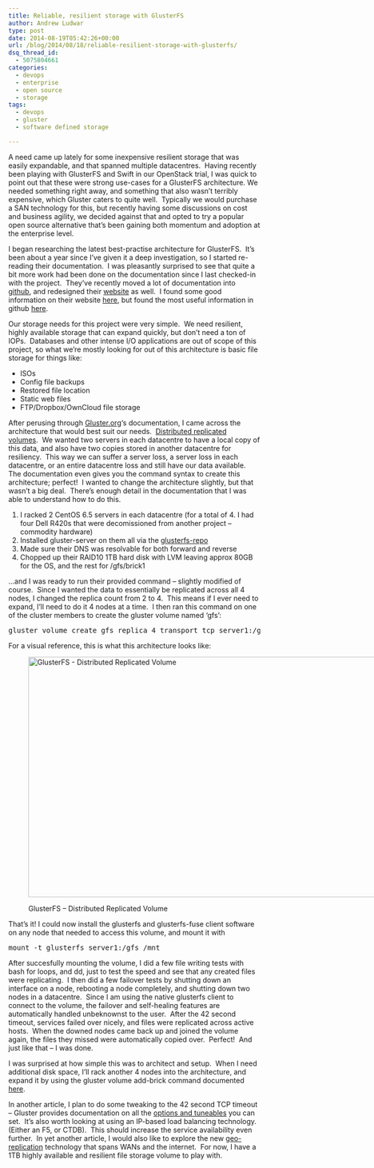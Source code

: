```yaml
---
title: Reliable, resilient storage with GlusterFS
author: Andrew Ludwar
type: post
date: 2014-08-19T05:42:26+00:00
url: /blog/2014/08/18/reliable-resilient-storage-with-glusterfs/
dsq_thread_id:
  - 5075804661
categories:
  - devops
  - enterprise
  - open source
  - storage
tags:
  - devops
  - gluster
  - software defined storage

---
```

A need came up lately for some inexpensive resilient storage that was easily expandable, and that spanned multiple datacentres.  Having recently been playing with GlusterFS and Swift in our OpenStack trial, I was quick to point out that these were strong use-cases for a GlusterFS architecture. We needed something right away, and something that also wasn&#8217;t terribly expensive, which Gluster caters to quite well.  Typically we would purchase a SAN technology for this, but recently having some discussions on cost and business agility, we decided against that and opted to try a popular open source alternative that&#8217;s been gaining both momentum and adoption at the enterprise level.

I began researching the latest best-practise architecture for GlusterFS.  It&#8217;s been about a year since I&#8217;ve given it a deep investigation, so I started re-reading their documentation.  I was pleasantly surprised to see that quite a bit more work had been done on the documentation since I last checked-in with the project.  They&#8217;ve recently moved a lot of documentation into [github][1], and redesigned their [website][2] as well.  I found some good information on their website [here][3], but found the most useful information in github [here][4].

Our storage needs for this project were very simple.  We need resilient, highly available storage that can expand quickly, but don&#8217;t need a ton of IOPs.  Databases and other intense I/O applications are out of scope of this project, so what we&#8217;re mostly looking for out of this architecture is basic file storage for things like:

  * ISOs
  * Config file backups
  * Restored file location
  * Static web files
  * FTP/Dropbox/OwnCloud file storage

After perusing through [Gluster.org][2]&#8216;s documentation, I came across the architecture that would best suit our needs.  [Distributed replicated volumes][5].  We wanted two servers in each datacentre to have a local copy of this data, and also have two copies stored in another datacentre for resiliency.  This way we can suffer a server loss, a server loss in each datacentre, or an entire datacentre loss and still have our data available.  The documentation even gives you the command syntax to create this architecture; perfect!  I wanted to change the architecture slightly, but that wasn&#8217;t a big deal.  There&#8217;s enough detail in the documentation that I was able to understand how to do this.

  1. I racked 2 CentOS 6.5 servers in each datacentre (for a total of 4. I had four Dell R420s that were decomissioned from another project &#8211; commodity hardware)
  2. Installed gluster-server on them all via the [glusterfs-repo][6]
  3. Made sure their DNS was resolvable for both forward and reverse
  4. Chopped up their RAID10 1TB hard disk with LVM leaving approx 80GB for the OS, and the rest for /gfs/brick1

&#8230;and I was ready to run their provided command &#8211; slightly modified of course.  Since I wanted the data to essentially be replicated across all 4 nodes, I changed the replica count from 2 to 4.  This means if I ever need to expand, I&#8217;ll need to do it 4 nodes at a time.  I then ran this command on one of the cluster members to create the gluster volume named &#8216;gfs&#8217;:

<pre>gluster volume create gfs replica 4 transport tcp server1:/gfs/brick1 server2:/gfs/brick1 server3:/gfs/brick1 server4:/gfs/brick1</pre>

For a visual reference, this is what this architecture looks like:<figure id="attachment_117" aria-describedby="caption-attachment-117" style="width: 720px" class="wp-caption aligncenter">

[<img class="wp-image-117 size-large" src="http://calgaryrhce.ca/wp-content/uploads/2014/08/GlusterFS-1024x685.png" alt="GlusterFS - Distributed Replicated Volume" width="720" height="481" srcset="https://calgaryrhce.ca/wp-content/uploads/2014/08/GlusterFS-1024x685.png 1024w, https://calgaryrhce.ca/wp-content/uploads/2014/08/GlusterFS-300x200.png 300w, https://calgaryrhce.ca/wp-content/uploads/2014/08/GlusterFS-272x182.png 272w, https://calgaryrhce.ca/wp-content/uploads/2014/08/GlusterFS.png 1153w" sizes="(max-width: 720px) 100vw, 720px" />][7]<figcaption id="caption-attachment-117" class="wp-caption-text">GlusterFS &#8211; Distributed Replicated Volume</figcaption></figure> 

That&#8217;s it! I could now install the glusterfs and glusterfs-fuse client software on any node that needed to access this volume, and mount it with

<pre>mount -t glusterfs server1:/gfs /mnt</pre>

After succesfully mounting the volume, I did a few file writing tests with bash for loops, and dd, just to test the speed and see that any created files were replicating.  I then did a few failover tests by shutting down an interface on a node, rebooting a node completely, and shutting down two nodes in a datacentre.  Since I am using the native glusterfs client to connect to the volume, the failover and self-healing features are automatically handled unbeknownst to the user.  After the 42 second timeout, services failed over nicely, and files were replicated across active hosts.  When the downed nodes came back up and joined the volume again, the files they missed were automatically copied over.  Perfect!  And just like that &#8211; I was done.

I was surprised at how simple this was to architect and setup.  When I need additional disk space, I&#8217;ll rack another 4 nodes into the architecture, and expand it by using the gluster volume add-brick command documented [here][8].

In another article, I plan to do some tweaking to the 42 second TCP timeout &#8211; Gluster provides documentation on all the [options and tuneables][9] you can set.  It&#8217;s also worth looking at using an IP-based load balancing technology.  (Either an F5, or CTDB).  This should increase the service availability even further.  In yet another article, I would also like to explore the new [geo-replication][10] technology that spans WANs and the internet.  For now, I have a 1TB highly available and resilient file storage volume to play with.

&nbsp;

 [1]: http://github.com
 [2]: http://gluster.org
 [3]: http://gluster.org/documentation/
 [4]: https://github.com/gluster/glusterfs/tree/master/doc/admin-guide/en-US/markdown
 [5]: https://github.com/gluster/glusterfs/blob/master/doc/admin-guide/en-US/markdown/admin_setting_volumes.md#creating-distributed-replicated-volumes
 [6]: http://download.gluster.org/pub/gluster/glusterfs/LATEST/CentOS/glusterfs-epel.repo
 [7]: http://calgaryrhce.ca/wp-content/uploads/2014/08/GlusterFS.png
 [8]: https://access.redhat.com/documentation/en-US/Red_Hat_Storage/2.1/html/Administration_Guide/sect-User_Guide-Managing_Volumes-Expanding.html
 [9]: https://github.com/gluster/glusterfs/blob/master/doc/admin-guide/en-US/markdown/admin_managing_volumes.md
 [10]: https://github.com/gluster/glusterfs/blob/master/doc/admin-guide/en-US/markdown/admin_geo-replication.md